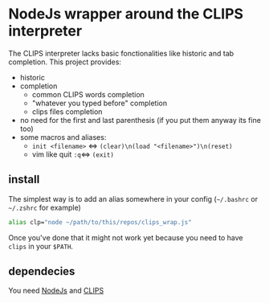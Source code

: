 # NodeJs wrapper around the CLIPS interpreter

The CLIPS interpreter lacks basic fonctionalities like historic and tab completion.
This project provides:

- historic
- completion
	+ common CLIPS words completion
	+ "whatever you typed before" completion
	+ clips files completion
- no need for the first and last parenthesis (if you put them anyway its fine too)
- some macros and aliases:
	+ `init <filename>` <=> `(clear)\n(load "<filename>")\n(reset)`
	+ vim like quit `:q`<=> `(exit)`

## install

The simplest way is to add an alias somewhere in your config (`~/.bashrc` or `~/.zshrc` for example)

```bash
alias clp="node ~/path/to/this/repos/clips_wrap.js"
```
Once you've done that it might not work yet because you need to have `clips` in your `$PATH`.

## dependecies
You need [NodeJs](https://nodejs.org/) and [CLIPS](http://www.clipsrules.net/)

